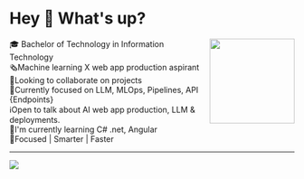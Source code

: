 # Hey 👋 What's up?

<img align="right" height="150" src="https://huggingface.co/spaces/prithivMLmods/Top-Prompt-Collection/resolve/main/cc.gif"  />

🎓 Bachelor of Technology in Information Technology<br>🗞️Machine learning X web app production aspirant <br>🌠Looking to collaborate on projects<br>🔮Currently focused on LLM, MLOps, Pipelines, API {Endpoints}<br>ℹ️Open to talk about AI web app production, LLM & deployments.<br>🚀I'm currently learning C# .net, Angular<br>🚧Focused | Smarter | Faster

---

[![](https://visitcount.itsvg.in/api?id=PRITHIVSAKTHIUR&icon=0&color=0)](https://visitcount.itsvg.in)


